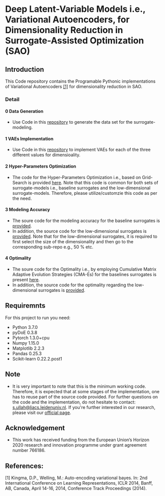 
# Deep Latent-Variable Models i.e., Variational Autoencoders, for Dimensionality Reduction in Surrogate-Assisted Optimization (SAO) 

## Introduction
This Code repository contains the Programable Pythonic implementations of Variational Autoencoders [[1]](#1) for dimensionality reduction in SAO.


### Detail

#### 0 Data Generation
- Use Code in this [repository](https://github.com/SibghatUllah13/Deep-Latent_Variable_Models-for-dimensionality-reduction-in-surrogate-assisted-optimization/tree/master/Data%20Generation) to generate the data set for the surrogate-modeling. 

#### 1 VAEs Implementation

- Use Code in this [repository](https://github.com/SibghatUllah13/Deep-Latent_Variable_Models-for-dimensionality-reduction-in-surrogate-assisted-optimization/tree/master/VAES) to implement VAEs for each of the three different values for dimensioality.

#### 2 Hyper-Parameters Optimization

- The code for the Hyper-Parameters Optimization i.e., based on Grid-Search is provided [here](https://github.com/SibghatUllah13/Deep-Latent_Variable_Models-for-dimensionality-reduction-in-surrogate-assisted-optimization/tree/master/Hyper%20Parameters%20Optimization). Note that this code is common for both sets of surrogate-models i.e., baseline surrogates and the low-dimensional surrogate-models. Therefore, please utilize/customzie this code as per the need.

#### 3 Modeling Accuracy

- The soure code for the modeling accuracy for the baseline surrogates is [provided](https://github.com/SibghatUllah13/Deep-Latent_Variable_Models-for-dimensionality-reduction-in-surrogate-assisted-optimization/tree/master/Modeling%20Accuracy%20-%20Baseline%20Surrogates). 
- In addition, the source code for the low-dimensional surrogates is [provided](https://github.com/SibghatUllah13/Deep-Latent_Variable_Models-for-dimensionality-reduction-in-surrogate-assisted-optimization/tree/master/Modeling%20Accuracy%20-%20Latent%20Surrogates). Note that for the low-dimensional surrogates, it is required to first select the size of the dimensionality and then go to the corresponding sub-repo e.g., 50 % etc.

#### 4 Optimality

- The soure code for the Optimality i.e., by employing Cumulative Matrix Adaptive Evolution Strategies (CMA-Es) for the baselines surrogates is present [here](https://github.com/SibghatUllah13/Deep-Latent_Variable_Models-for-dimensionality-reduction-in-surrogate-assisted-optimization/tree/master/Original%20-%20Optimality). 
- In addition, the source code for the optimality regarding the low-dimensional surrogates is [provided](https://github.com/SibghatUllah13/Deep-Latent_Variable_Models-for-dimensionality-reduction-in-surrogate-assisted-optimization/tree/master/Latent%20-%20Optimality).


## Requiremnts
For this project to run you need:
* Python 3.7.0
* pyDoE 0.3.8
* Pytorch 1.3.0+cpu
* Numpy 1.15.0
* Matplotlib 2.2.3
* Pandas 0.25.3
* Scikit-learn 0.22.2.post1 

## Note

- It is very important to note that this is the minimum working code. Therefore, it is expected that at some stages of the implementation, one has to reuse part of the source code provided. For further questions on the code and the implementation, do not hesitate to contact: s.ullah@liacs.leidenuniv.nl. If you're further interested in our research, please visit our [official page](https://ecole-itn.eu/publications/).

## Acknowledgement

- This work has received funding from the European Union’s Horizon 2020 research and innovation programme under grant agreement number 766186.

## References:
<a id="1">[1]</a> 
Kingma, D.P., Welling, M.: Auto-encoding variational bayes. In: 2nd International Conference on Learning Representations, ICLR 2014, Banff, AB, Canada, April 14-16, 2014, Conference Track Proceedings (2014).

